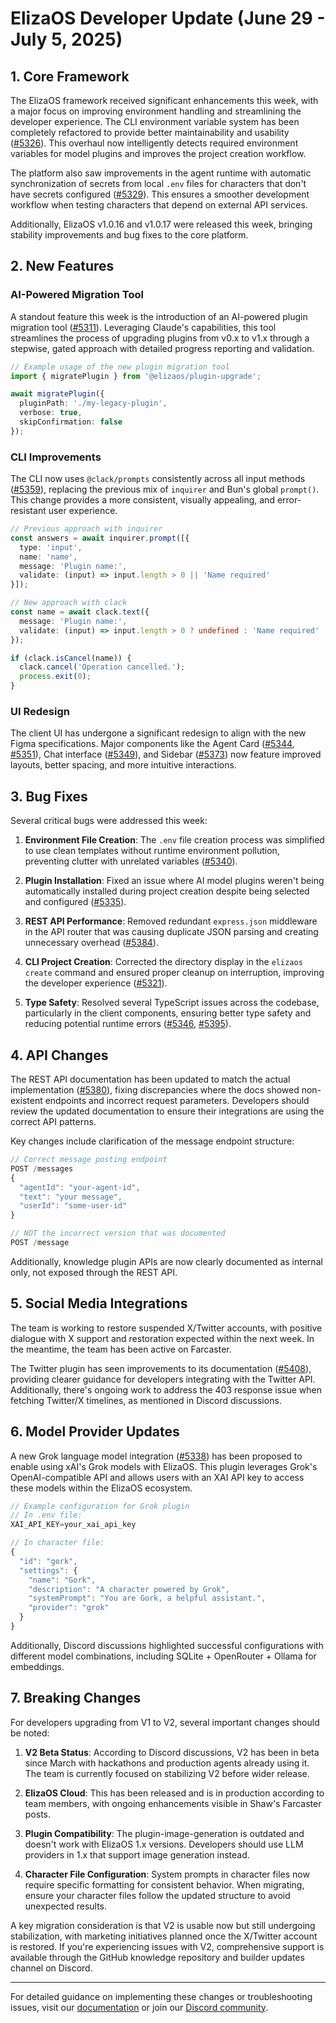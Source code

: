 # ElizaOS Developer Update (June 29 - July 5, 2025)

## 1. Core Framework

The ElizaOS framework received significant enhancements this week, with a major focus on improving environment handling and streamlining the developer experience. The CLI environment variable system has been completely refactored to provide better maintainability and usability ([#5326](https://github.com/elizaos/eliza/pull/5326)). This overhaul now intelligently detects required environment variables for model plugins and improves the project creation workflow.

The platform also saw improvements in the agent runtime with automatic synchronization of secrets from local `.env` files for characters that don't have secrets configured ([#5329](https://github.com/elizaos/eliza/pull/5329)). This ensures a smoother development workflow when testing characters that depend on external API services.

Additionally, ElizaOS v1.0.16 and v1.0.17 were released this week, bringing stability improvements and bug fixes to the core platform.

## 2. New Features

### AI-Powered Migration Tool
A standout feature this week is the introduction of an AI-powered plugin migration tool ([#5311](https://github.com/elizaos/eliza/pull/5311)). Leveraging Claude's capabilities, this tool streamlines the process of upgrading plugins from v0.x to v1.x through a stepwise, gated approach with detailed progress reporting and validation.

```typescript
// Example usage of the new plugin migration tool
import { migratePlugin } from '@elizaos/plugin-upgrade';

await migratePlugin({
  pluginPath: './my-legacy-plugin',
  verbose: true,
  skipConfirmation: false
});
```

### CLI Improvements
The CLI now uses `@clack/prompts` consistently across all input methods ([#5359](https://github.com/elizaos/eliza/pull/5359)), replacing the previous mix of `inquirer` and Bun's global `prompt()`. This change provides a more consistent, visually appealing, and error-resistant user experience.

```typescript
// Previous approach with inquirer
const answers = await inquirer.prompt([{
  type: 'input',
  name: 'name',
  message: 'Plugin name:',
  validate: (input) => input.length > 0 || 'Name required'
}]);

// New approach with clack
const name = await clack.text({
  message: 'Plugin name:',
  validate: (input) => input.length > 0 ? undefined : 'Name required'
});

if (clack.isCancel(name)) {
  clack.cancel('Operation cancelled.');
  process.exit(0);
}
```

### UI Redesign
The client UI has undergone a significant redesign to align with the new Figma specifications. Major components like the Agent Card ([#5344](https://github.com/elizaos/eliza/pull/5344), [#5351](https://github.com/elizaos/eliza/pull/5351)), Chat interface ([#5349](https://github.com/elizaos/eliza/pull/5349)), and Sidebar ([#5373](https://github.com/elizaos/eliza/pull/5373)) now feature improved layouts, better spacing, and more intuitive interactions.

## 3. Bug Fixes

Several critical bugs were addressed this week:

1. **Environment File Creation**: The `.env` file creation process was simplified to use clean templates without runtime environment pollution, preventing clutter with unrelated variables ([#5340](https://github.com/elizaos/eliza/pull/5340)).

2. **Plugin Installation**: Fixed an issue where AI model plugins weren't being automatically installed during project creation despite being selected and configured ([#5335](https://github.com/elizaos/eliza/pull/5335)).

3. **REST API Performance**: Removed redundant `express.json` middleware in the API router that was causing duplicate JSON parsing and creating unnecessary overhead ([#5384](https://github.com/elizaos/eliza/pull/5384)).

4. **CLI Project Creation**: Corrected the directory display in the `elizaos create` command and ensured proper cleanup on interruption, improving the developer experience ([#5321](https://github.com/elizaos/eliza/pull/5321)).

5. **Type Safety**: Resolved several TypeScript issues across the codebase, particularly in the client components, ensuring better type safety and reducing potential runtime errors ([#5346](https://github.com/elizaos/eliza/pull/5346), [#5395](https://github.com/elizaos/eliza/pull/5395)).

## 4. API Changes

The REST API documentation has been updated to match the actual implementation ([#5380](https://github.com/elizaos/eliza/pull/5380)), fixing discrepancies where the docs showed non-existent endpoints and incorrect request parameters. Developers should review the updated documentation to ensure their integrations are using the correct API patterns.

Key changes include clarification of the message endpoint structure:

```typescript
// Correct message posting endpoint
POST /messages
{
  "agentId": "your-agent-id",
  "text": "your message",
  "userId": "some-user-id"
}

// NOT the incorrect version that was documented
POST /message
```

Additionally, knowledge plugin APIs are now clearly documented as internal only, not exposed through the REST API.

## 5. Social Media Integrations

The team is working to restore suspended X/Twitter accounts, with positive dialogue with X support and restoration expected within the next week. In the meantime, the team has been active on Farcaster.

The Twitter plugin has seen improvements to its documentation ([#5408](https://github.com/elizaos/eliza/pull/5408)), providing clearer guidance for developers integrating with the Twitter API. Additionally, there's ongoing work to address the 403 response issue when fetching Twitter/X timelines, as mentioned in Discord discussions.

## 6. Model Provider Updates

A new Grok language model integration ([#5338](https://github.com/elizaos/eliza/pull/5338)) has been proposed to enable using xAI's Grok models with ElizaOS. This plugin leverages Grok's OpenAI-compatible API and allows users with an XAI API key to access these models within the ElizaOS ecosystem.

```typescript
// Example configuration for Grok plugin
// In .env file:
XAI_API_KEY=your_xai_api_key

// In character file:
{
  "id": "gork",
  "settings": {
    "name": "Gork",
    "description": "A character powered by Grok",
    "systemPrompt": "You are Gork, a helpful assistant.",
    "provider": "grok"
  }
}
```

Additionally, Discord discussions highlighted successful configurations with different model combinations, including SQLite + OpenRouter + Ollama for embeddings.

## 7. Breaking Changes

For developers upgrading from V1 to V2, several important changes should be noted:

1. **V2 Beta Status**: According to Discord discussions, V2 has been in beta since March with hackathons and production agents already using it. The team is currently focused on stabilizing V2 before wider release.

2. **ElizaOS Cloud**: This has been released and is in production according to team members, with ongoing enhancements visible in Shaw's Farcaster posts.

3. **Plugin Compatibility**: The plugin-image-generation is outdated and doesn't work with ElizaOS 1.x versions. Developers should use LLM providers in 1.x that support image generation instead.

4. **Character File Configuration**: System prompts in character files now require specific formatting for consistent behavior. When migrating, ensure your character files follow the updated structure to avoid unexpected results.

A key migration consideration is that V2 is usable now but still undergoing stabilization, with marketing initiatives planned once the X/Twitter account is restored. If you're experiencing issues with V2, comprehensive support is available through the GitHub knowledge repository and builder updates channel on Discord.

---

For detailed guidance on implementing these changes or troubleshooting issues, visit our [documentation](https://docs.elizaos.com) or join our [Discord community](https://discord.gg/ai16z).